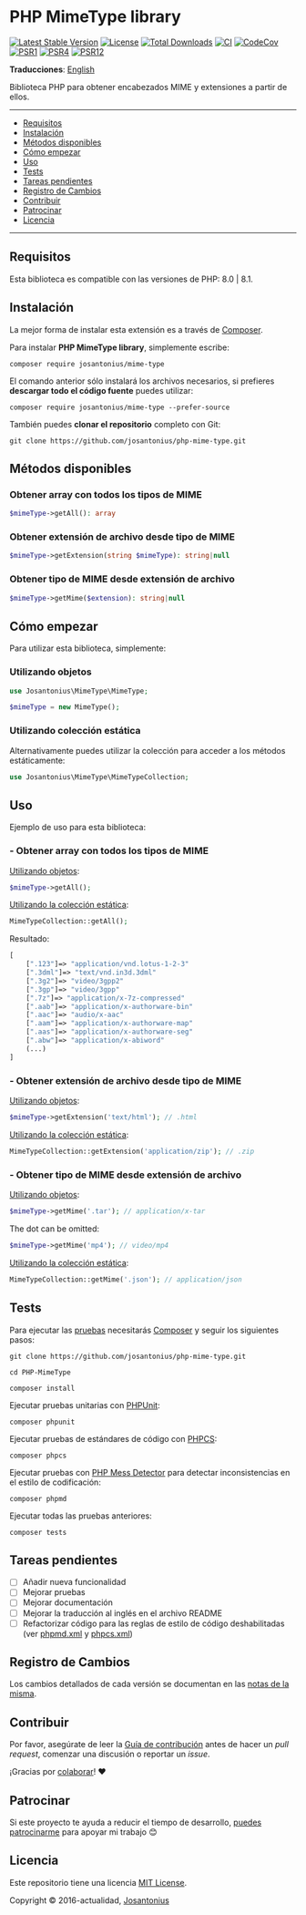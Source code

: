 # PHP MimeType library

[![Latest Stable Version](https://poser.pugx.org/josantonius/mime-type/v/stable)](https://packagist.org/packages/josantonius/mime-type)
[![License](https://poser.pugx.org/josantonius/mime-type/license)](LICENSE)
[![Total Downloads](https://poser.pugx.org/josantonius/mime-type/downloads)](https://packagist.org/packages/josantonius/mime-type)
[![CI](https://github.com/josantonius/php-mime-type/actions/workflows/ci.yml/badge.svg?branch=main)](https://github.com/josantonius/php-mime-type/actions/workflows/ci.yml)
[![CodeCov](https://codecov.io/gh/josantonius/php-mime-type/branch/main/graph/badge.svg)](https://codecov.io/gh/josantonius/php-mime-type)
[![PSR1](https://img.shields.io/badge/PSR-1-f57046.svg)](https://www.php-fig.org/psr/psr-1/)
[![PSR4](https://img.shields.io/badge/PSR-4-9b59b6.svg)](https://www.php-fig.org/psr/psr-4/)
[![PSR12](https://img.shields.io/badge/PSR-12-1abc9c.svg)](https://www.php-fig.org/psr/psr-12/)

**Traducciones**: [English](/README.md)

Biblioteca PHP para obtener encabezados MIME y extensiones a partir de ellos.

---

- [Requisitos](#requisitos)
- [Instalación](#instalación)
- [Métodos disponibles](#métodos-disponibles)
- [Cómo empezar](#cómo-empezar)
- [Uso](#uso)
- [Tests](#tests)
- [Tareas pendientes](#-tareas-pendientes)
- [Registro de Cambios](#registro-de-cambios)
- [Contribuir](#contribuir)
- [Patrocinar](#patrocinar)
- [Licencia](#licencia)

---

## Requisitos

Esta biblioteca es compatible con las versiones de PHP: 8.0 | 8.1.

## Instalación

La mejor forma de instalar esta extensión es a través de [Composer](http://getcomposer.org/download/).

Para instalar **PHP MimeType library**, simplemente escribe:

```console
composer require josantonius/mime-type
```

El comando anterior sólo instalará los archivos necesarios, si prefieres **descargar todo el código fuente** puedes utilizar:

```console
composer require josantonius/mime-type --prefer-source
```

También puedes **clonar el repositorio** completo con Git:

```console
git clone https://github.com/josantonius/php-mime-type.git
```

## Métodos disponibles

### Obtener array con todos los tipos de MIME

```php
$mimeType->getAll(): array
```

### Obtener extensión de archivo desde tipo de MIME

```php
$mimeType->getExtension(string $mimeType): string|null
```

### Obtener tipo de MIME desde extensión de archivo

```php
$mimeType->getMime($extension): string|null
```

## Cómo empezar

Para utilizar esta biblioteca, simplemente:

### Utilizando objetos

```php
use Josantonius\MimeType\MimeType;

$mimeType = new MimeType();
```

### Utilizando colección estática

Alternativamente puedes utilizar la colección para acceder a los métodos estáticamente:

```php
use Josantonius\MimeType\MimeTypeCollection;
```

## Uso

Ejemplo de uso para esta biblioteca:

### - Obtener array con todos los tipos de MIME

[Utilizando objetos](#utilizando-objetos):

```php
$mimeType->getAll();
```

[Utilizando la colección estática](#utilizando-colección-estática):

```php
MimeTypeCollection::getAll();
```

Resultado:

```php
[
    [".123"]=> "application/vnd.lotus-1-2-3"
    [".3dml"]=> "text/vnd.in3d.3dml"
    [".3g2"]=> "video/3gpp2"
    [".3gp"]=> "video/3gpp"
    [".7z"]=> "application/x-7z-compressed"
    [".aab"]=> "application/x-authorware-bin"
    [".aac"]=> "audio/x-aac"
    [".aam"]=> "application/x-authorware-map"
    [".aas"]=> "application/x-authorware-seg"
    [".abw"]=> "application/x-abiword"
    (...)
]
```

### - Obtener extensión de archivo desde tipo de MIME

[Utilizando objetos](#utilizando-objetos):

```php
$mimeType->getExtension('text/html'); // .html
```

[Utilizando la colección estática](#utilizando-colección-estática):

```php
MimeTypeCollection::getExtension('application/zip'); // .zip
```

### - Obtener tipo de MIME desde extensión de archivo

[Utilizando objetos](#utilizando-objetos):

```php
$mimeType->getMime('.tar'); // application/x-tar
```

The dot can be omitted:

```php
$mimeType->getMime('mp4'); // video/mp4
```

[Utilizando la colección estática](#utilizando-colección-estática):

```php
MimeTypeCollection::getMime('.json'); // application/json
```

## Tests

Para ejecutar las [pruebas](tests) necesitarás [Composer](http://getcomposer.org/download/)
y seguir los siguientes pasos:

```console
git clone https://github.com/josantonius/php-mime-type.git
```

```console
cd PHP-MimeType
```

```console
composer install
```

Ejecutar pruebas unitarias con [PHPUnit](https://phpunit.de/):

```console
composer phpunit
```

Ejecutar pruebas de estándares de código con [PHPCS](https://github.com/squizlabs/PHP_CodeSniffer):

```console
composer phpcs
```

Ejecutar pruebas con [PHP Mess Detector](https://phpmd.org/) para detectar inconsistencias
en el estilo de codificación:

```console
composer phpmd
```

Ejecutar todas las pruebas anteriores:

```console
composer tests
```

## Tareas pendientes

- [ ] Añadir nueva funcionalidad
- [ ] Mejorar pruebas
- [ ] Mejorar documentación
- [ ] Mejorar la traducción al inglés en el archivo README
- [ ] Refactorizar código para las reglas de estilo de código deshabilitadas
(ver [phpmd.xml](phpmd.xml) y [phpcs.xml](phpcs.xml))

## Registro de Cambios

Los cambios detallados de cada versión se documentan en las
[notas de la misma](https://github.com/josantonius/php-mime-type/releases).

## Contribuir

Por favor, asegúrate de leer la [Guía de contribución](CONTRIBUTING.md) antes de hacer un
_pull request_, comenzar una discusión o reportar un _issue_.

¡Gracias por [colaborar](https://github.com/josantonius/php-mime-type/graphs/contributors)! :heart:

## Patrocinar

Si este proyecto te ayuda a reducir el tiempo de desarrollo,
[puedes patrocinarme](https://github.com/josantonius/lang/es-ES/README.md#patrocinar)
para apoyar mi trabajo :blush:

## Licencia

Este repositorio tiene una licencia [MIT License](LICENSE).

Copyright © 2016-actualidad, [Josantonius](https://github.com/josantonius/lang/es-ES/README.md#contacto)
